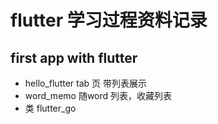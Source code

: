 # flutter 学习过程资料记录

## first app with flutter

* hello_flutter  tab 页 带列表展示
* word_memo 随word 列表，收藏列表
* 类 flutter_go 